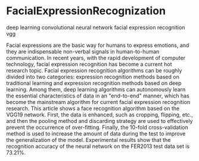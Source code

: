 # FacialExpressionRecognization
deep learning  convolutional neural network  facial expression recognition  vgg

Facial expressions are the basic way for humans to express emotions, and they are indispensable non-verbal signals in human-to-human communication. In recent years, with the rapid development of computer technology, facial expression recognition has become a current hot research topic. Facial expression recognition algorithms can be roughly divided into two categories: expression recognition methods based on traditional learning and expression recognition methods based on deep learning. Among them, deep learning algorithms can autonomously learn the essential characteristics of data in an "end-to-end" manner, which has become the mainstream algorithm for current facial expression recognition research.
This article shows a face recognition algorithm based on the VGG19 network. First, the data is enhanced, such as cropping, flipping, etc., and then the pooling method and discarding strategy are used to effectively prevent the occurrence of over-fitting. Finally, the 10-fold cross-validation method is used to increase the amount of data during the test to improve the generalization of the model. Experimental results show that the recognition accuracy of the neural network on the FER2013 test data set is 73.21%.

